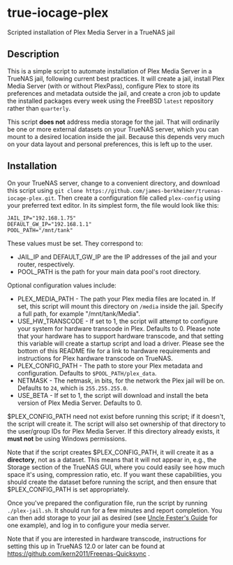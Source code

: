 # true-iocage-plex
Scripted installation of Plex Media Server in a TrueNAS jail

## Description
This is a simple script to automate installation of Plex Media Server in a TrueNAS jail, following current best practices.  It will create a jail, install Plex Media Server (with or without PlexPass), configure Plex to store its preferences and metadata outside the jail, and create a cron job to update the installed packages every week using the FreeBSD `latest` repository rather than `quarterly`.

This script **does not** address media storage for the jail.  That will ordinarily be one or more external datasets on your TrueNAS server, which you can mount to a desired location inside the jail.  Because this depends very much on your data layout and personal preferences, this is left up to the user.

## Installation
On your TrueNAS server, change to a convenient directory, and download this script using `git clone https://github.com/james-berkheimer/truenas-iocage-plex.git`.  Then create a configuration file called `plex-config` using your preferred text editor.  In its simplest form, the file would look like this:
```
JAIL_IP="192.168.1.75"
DEFAULT_GW_IP="192.168.1.1"
POOL_PATH="/mnt/tank"
```
These values must be set.  They correspond to:

* JAIL_IP and DEFAULT_GW_IP are the IP addresses of the jail and your router, respectively.
* POOL_PATH is the path for your main data pool's root directory.

Optional configuration values include:

* PLEX_MEDIA_PATH - The path your Plex media files are located in. If set, this script will mount this directory on `/media` inside the jail. Specify a full path, for example "/mnt/tank/Media".
* USE_HW_TRANSCODE - If set to 1, the script will attempt to configure your system for hardware transcode in Plex. Defaults to 0. Please note that your hardware has to support hardware transcode, and that setting this variable will create a startup script and load a driver. Please see the bottom of this README file for a link to hardware requirements and instructions for Plex hardware transcode on TrueNAS.
* PLEX_CONFIG_PATH - The path to store your Plex metadata and configuration.  Defaults to `$POOL_PATH/plex_data`.
* NETMASK - The netmask, in bits, for the network the Plex jail will be on. Defaults to `24`, which is `255.255.255.0`.
* USE_BETA - If set to 1, the script will download and install the beta version of Plex Media Server.  Defaults to 0.

$PLEX_CONFIG_PATH need not exist before running this script; if it doesn't, the script will create it.  The script will also set ownership of that directory to the user/group IDs for Plex Media Server.  If this directory already exists, it **must not** be using Windows permissions.

Note that if the script creates $PLEX_CONFIG_PATH, it will create it as a **directory**, not as a dataset.  This means that it will not appear in, e.g., the Storage section of the TrueNAS GUI, where you could easily see how much space it's using, compression ratio, etc.  If you want these capabilities, you should create the dataset before running the script, and then ensure that $PLEX_CONFIG_PATH is set appropriately.

Once you've prepared the configuration file, run the script by running `./plex-jail.sh`.  It should run for a few minutes and report completion.  You can then add storage to your jail as desired (see [Uncle Fester's Guide](https://www.familybrown.org/dokuwiki/doku.php?id=fester112:jails_plex#configure_a_mount_point) for one example), and log in to configure your media server.

Note that if you are interested in hardware transcode, instructions for setting this up in TrueNAS 12.0 or later can be found at https://github.com/kern2011/Freenas-Quicksync .
